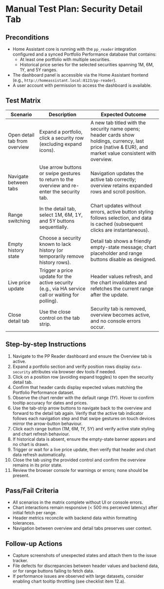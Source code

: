 # Manual Test Plan: Security Detail Tab

## Preconditions
- Home Assistant core is running with the `pp_reader` integration configured and a synced Portfolio Performance database that contains:
  - At least one portfolio with multiple securities.
  - Historical price series for the selected securities spanning 1M, 6M, 1Y, and 5Y ranges.
- The dashboard panel is accessible via the Home Assistant frontend (e.g., `http://homeassistant.local:8123/pp-reader`).
- A user account with permission to access the dashboard is available.

## Test Matrix
| Scenario | Description | Expected Outcome |
|----------|-------------|------------------|
| Open detail tab from overview | Expand a portfolio, click a security row (excluding expand icons). | A new tab titled with the security name opens; header cards show holdings, currency, last price (native & EUR), and market value consistent with overview. |
| Navigate between tabs | Use arrow buttons or swipe gestures to return to the overview and re-enter the security tab. | Navigation updates the active tab correctly; overview retains expanded rows and scroll position. |
| Range switching | In the detail tab, select 1M, 6M, 1Y, and 5Y buttons sequentially. | Chart updates without errors, active button styling follows selection, and data is cached (subsequent clicks are instantaneous). |
| Empty history state | Choose a security known to lack history (or temporarily remove history rows). | Detail tab shows a friendly empty-state message; chart placeholder and range buttons disable as designed. |
| Live price update | Trigger a price update for the active security (e.g., via HA service call or waiting for polling). | Header values refresh, and the chart invalidates and refetches the current range after the update. |
| Close detail tab | Use the close control on the tab strip. | Security tab is removed, overview becomes active, and no console errors occur. |

## Step-by-step Instructions
1. Navigate to the PP Reader dashboard and ensure the Overview tab is active.
2. Expand a portfolio section and verify position rows display `data-security` attributes via browser dev tools if needed.
3. Click on a position row (avoiding expand toggles) to open the security detail tab.
4. Confirm that header cards display expected values matching the Portfolio Performance dataset.
5. Observe the chart render with the default range (1Y). Hover to confirm tooltip accuracy for dates and prices.
6. Use the tab-strip arrow buttons to navigate back to the overview and forward to the detail tab again. Verify that the active tab indicator follows each navigation step and that swipe gestures on touch devices mirror the arrow-button behaviour.
7. Click each range button (1M, 6M, 1Y, 5Y) and verify active state styling and chart refresh behaviour.
8. If historical data is absent, ensure the empty-state banner appears and no chart is drawn.
9. Trigger or wait for a live price update, then verify that header and chart data refresh automatically.
10. Close the tab using the provided control and confirm the overview remains in its prior state.
11. Review the browser console for warnings or errors; none should be present.

## Pass/Fail Criteria
- All scenarios in the matrix complete without UI or console errors.
- Chart interactions remain responsive (< 500 ms perceived latency) after initial fetch per range.
- Header metrics reconcile with backend data within formatting tolerances.
- Navigation between overview and detail tabs preserves user context.

## Follow-up Actions
- Capture screenshots of unexpected states and attach them to the issue tracker.
- File defects for discrepancies between header values and backend data, or for range buttons failing to fetch data.
- If performance issues are observed with large datasets, consider enabling chart tooltip throttling (see checklist item 12.a).

